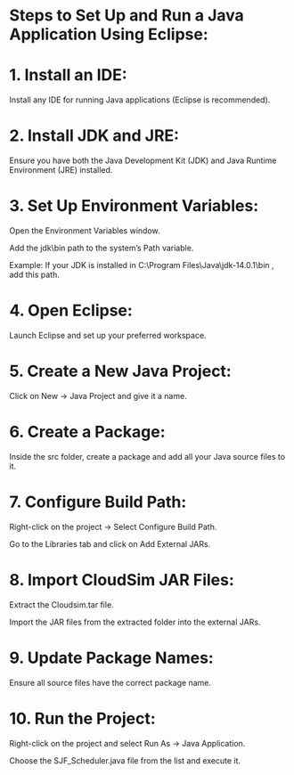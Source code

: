 # Steps to Set Up and Run a Java Application Using Eclipse: 

# 1. Install an IDE: 
Install any IDE for running Java applications (Eclipse is recommended).

# 2. Install JDK and JRE: 
Ensure you have both the Java Development Kit (JDK) and Java Runtime Environment (JRE) installed.

# 3. Set Up Environment Variables:
Open the Environment Variables window.

Add the jdk\bin path to the system’s Path variable.

Example: If your JDK is installed in 
      C:\Program Files\Java\jdk-14.0.1\bin
, add this path.

# 4. Open Eclipse: 
Launch Eclipse and set up your preferred workspace.

# 5. Create a New Java Project:

Click on New → Java Project and give it a name.

# 6. Create a Package:

Inside the src folder, create a package and add all your Java source files to it.

# 7. Configure Build Path:

Right-click on the project → Select Configure Build Path.

Go to the Libraries tab and click on Add External JARs.

# 8. Import CloudSim JAR Files:

Extract the Cloudsim.tar file.

Import the JAR files from the extracted folder into the external JARs.

# 9. Update Package Names:

Ensure all source files have the correct package name.

# 10. Run the Project:

Right-click on the project and select Run As → Java Application.

Choose the SJF_Scheduler.java file from the list and execute it.
